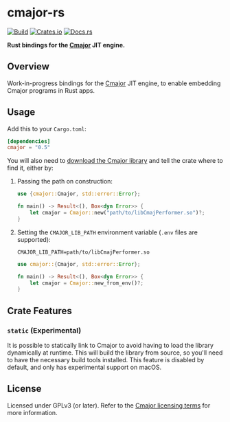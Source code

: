 # cmajor-rs

[![Build](https://github.com/JamesHallowell/cmajor-rs/actions/workflows/build.yml/badge.svg)](https://github.com/JamesHallowell/cmajor-rs/actions/workflows/build.yml)
[![Crates.io](https://img.shields.io/crates/v/cmajor.svg)](https://crates.io/crates/cmajor)
[![Docs.rs](https://docs.rs/cmajor/badge.svg)](https://docs.rs/cmajor)

**Rust bindings for the [Cmajor](https://cmajor.dev/) JIT engine.**

## Overview

Work-in-progress bindings for the [Cmajor](https://cmajor.dev/) JIT engine, to enable embedding Cmajor programs in Rust
apps.

## Usage

Add this to your `Cargo.toml`:

```toml
[dependencies]
cmajor = "0.5"
```

You will also need to [download the Cmajor library](https://github.com/SoundStacks/cmajor/releases) and tell the crate
where
to find it, either by:

1. Passing the path on construction:

    ```rust
    use {cmajor::Cmajor, std::error::Error};

    fn main() -> Result<(), Box<dyn Error>> {
        let cmajor = Cmajor::new("path/to/libCmajPerformer.so")?;
    }
    ```

2. Setting the `CMAJOR_LIB_PATH` environment variable (`.env` files are supported):

    ```
    CMAJOR_LIB_PATH=path/to/libCmajPerformer.so
    ```

    ```rust
    use cmajor::{Cmajor, std::error::Error};

    fn main() -> Result<(), Box<dyn Error>> {
        let cmajor = Cmajor::new_from_env()?;
    }
    ```

## Crate Features

### `static` (Experimental)

It is possible to statically link to Cmajor to avoid having to load the library dynamically at runtime. This will build
the library from source, so you'll need to have the necessary build tools installed. This feature is disabled by
default, and only has experimental support on macOS.

## License

Licensed under GPLv3 (or later). Refer to the [Cmajor licensing terms](https://cmajor.dev/docs/Licence) for more
information.
